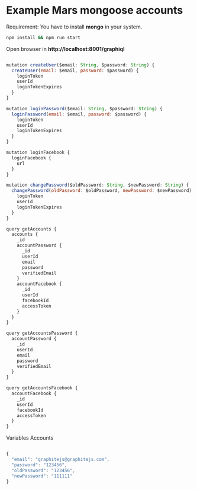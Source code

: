 # Example Mars mongoose accounts

Requirement: You have to install **mongo** in your system.



```bash
npm install && npm run start
```



Open browser in **http://localhost:8001/graphiql**



```javascript

mutation createUser($email: String, $password: String) {
  createUser(email: $email, password: $password) {
    loginToken
    userId
    loginTokenExpires
  }
}

mutation loginPassword($email: String, $password: String) {
  loginPassword(email: $email, password: $password) {
    loginToken
    userId
    loginTokenExpires
  }
}

mutation loginFacebook {
  loginFacebook {
    url
  }
}

mutation changePassword($oldPassword: String, $newPassword: String) {
  changePassword(oldPassword: $oldPassword, newPassword: $newPassword) {
    loginToken
    userId
    loginTokenExpires
  }
}

query getAccounts {
  accounts {
    _id
    accountPassword {
      _id
      userId
      email
      password
      verifiedEmail
    }
    accountFacebook {
      _id
      userId
      facebookId
      accessToken
    }
  }
}

query getAccountsPassword {
  accountPassword {
    _id
    userId
    email
    password
    verifiedEmail
  }
}

query getAccountsFacebook {
  accountFacebook {
    _id
    userId
    facebookId
    accessToken
  }
}


```

Variables Accounts


```Javascript

{
  "email": "graphitejs@graphitejs.com",
  "password": "123456",
  "oldPassword": "123456",
  "newPassword": "111111"
}

```
